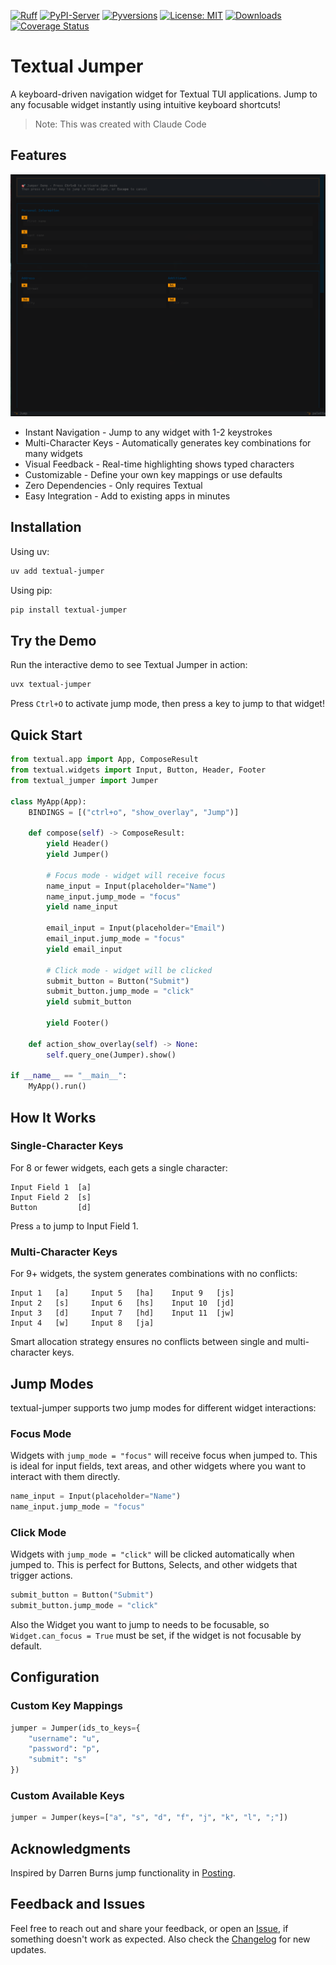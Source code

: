 <!-- Icons -->
[![Ruff](https://img.shields.io/endpoint?url=https://raw.githubusercontent.com/astral-sh/ruff/main/assets/badge/v2.json)](https://github.com/astral-sh/ruff)
[![PyPI-Server](https://img.shields.io/pypi/v/textual-jumper.svg)](https://pypi.org/project/textual-jumper/)
[![Pyversions](https://img.shields.io/pypi/pyversions/textual-jumper.svg)](https://pypi.python.org/pypi/textual-jumper)
[![License: MIT](https://img.shields.io/badge/License-MIT-yellow.svg)](https://opensource.org/licenses/MIT)
[![Downloads](https://static.pepy.tech/badge/textual-jumper)](https://pepy.tech/project/textual-jumper)
[![Coverage Status](https://coveralls.io/repos/github/Zaloog/textual-jumper/badge.svg?branch=main)](https://coveralls.io/github/Zaloog/textual-jumper?branch=main)

# Textual Jumper

A keyboard-driven navigation widget for Textual TUI applications. Jump to any focusable widget instantly using intuitive keyboard shortcuts!
> Note: This was created with Claude Code


## Features
![cover_image](https://raw.githubusercontent.com/Zaloog/textual-jumper/main/docs/images/cover_image.png)

- Instant Navigation - Jump to any widget with 1-2 keystrokes
- Multi-Character Keys - Automatically generates key combinations for many widgets
- Visual Feedback - Real-time highlighting shows typed characters
- Customizable - Define your own key mappings or use defaults
- Zero Dependencies - Only requires Textual
- Easy Integration - Add to existing apps in minutes

## Installation

Using uv:

```bash
uv add textual-jumper
```

Using pip:

```bash
pip install textual-jumper
```

## Try the Demo

Run the interactive demo to see Textual Jumper in action:

```bash
uvx textual-jumper
```

Press `Ctrl+O` to activate jump mode, then press a key to jump to that widget!

## Quick Start

```python
from textual.app import App, ComposeResult
from textual.widgets import Input, Button, Header, Footer
from textual_jumper import Jumper

class MyApp(App):
    BINDINGS = [("ctrl+o", "show_overlay", "Jump")]

    def compose(self) -> ComposeResult:
        yield Header()
        yield Jumper()

        # Focus mode - widget will receive focus
        name_input = Input(placeholder="Name")
        name_input.jump_mode = "focus"
        yield name_input

        email_input = Input(placeholder="Email")
        email_input.jump_mode = "focus"
        yield email_input

        # Click mode - widget will be clicked
        submit_button = Button("Submit")
        submit_button.jump_mode = "click"
        yield submit_button

        yield Footer()

    def action_show_overlay(self) -> None:
        self.query_one(Jumper).show()

if __name__ == "__main__":
    MyApp().run()
```

## How It Works

### Single-Character Keys

For 8 or fewer widgets, each gets a single character:

```
Input Field 1  [a]
Input Field 2  [s]
Button         [d]
```

Press `a` to jump to Input Field 1.

### Multi-Character Keys

For 9+ widgets, the system generates combinations with no conflicts:

```
Input 1   [a]     Input 5   [ha]    Input 9   [js]
Input 2   [s]     Input 6   [hs]    Input 10  [jd]
Input 3   [d]     Input 7   [hd]    Input 11  [jw]
Input 4   [w]     Input 8   [ja]
```

Smart allocation strategy ensures no conflicts between single and multi-character keys.

## Jump Modes

textual-jumper supports two jump modes for different widget interactions:

### Focus Mode

Widgets with `jump_mode = "focus"` will receive focus when jumped to. This is ideal for input fields, text areas, and other widgets where you want to interact with them directly.

```python
name_input = Input(placeholder="Name")
name_input.jump_mode = "focus"
```

### Click Mode

Widgets with `jump_mode = "click"` will be clicked automatically when jumped to. This is perfect for Buttons, Selects, and other widgets that trigger actions.

```python
submit_button = Button("Submit")
submit_button.jump_mode = "click"
```

Also the Widget you want to jump to needs to be focusable, so `Widget.can_focus = True` must be set, if the widget is not focusable
by default.

## Configuration

### Custom Key Mappings

```python
jumper = Jumper(ids_to_keys={
    "username": "u",
    "password": "p",
    "submit": "s"
})
```

### Custom Available Keys

```python
jumper = Jumper(keys=["a", "s", "d", "f", "j", "k", "l", ";"])
```

## Acknowledgments

Inspired by Darren Burns jump functionality in [Posting].

## Feedback and Issues
Feel free to reach out and share your feedback, or open an [Issue],
if something doesn't work as expected.
Also check the [Changelog] for new updates.


<!-- Repo Links -->
[Changelog]: https://github.com/Zaloog/textual-jumper/blob/main/CHANGELOG.md
[Issue]: https://github.com/Zaloog/textual-jumper/issues

[Posting]: https://github.com/darrenburns/posting
